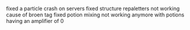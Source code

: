 fixed a particle crash on servers
fixed structure repaletters not working cause of broen tag
fixed potion mixing not working anymore with potions having an amplifier of 0